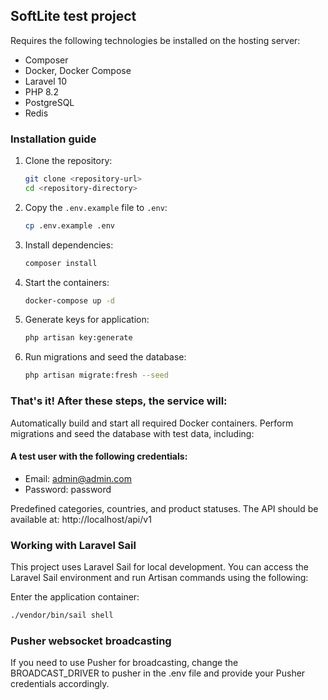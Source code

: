 ## SoftLite test project

Requires the following technologies be installed on the hosting server:

- Composer
- Docker, Docker Compose
- Laravel 10
- PHP 8.2
- PostgreSQL
- Redis

### Installation guide

1. Clone the repository:

   ```bash
   git clone <repository-url>
   cd <repository-directory>
2. Copy the `.env.example` file to `.env`:
    ```bash
    cp .env.example .env
3. Install dependencies:
    ```bash
    composer install
4. Start the containers:
    ```bash
   docker-compose up -d
5. Generate keys for application:
    ```bash
    php artisan key:generate

6. Run migrations and seed the database:
    ```bash
    php artisan migrate:fresh --seed

### That's it! After these steps, the service will:

Automatically build and start all required Docker containers.
Perform migrations and seed the database with test data, including:
#### A test user with the following credentials:
- Email: admin@admin.com
- Password: password

Predefined categories, countries, and product statuses.
The API should be available at:
http://localhost/api/v1

### Working with Laravel Sail
This project uses Laravel Sail for local development. 
You can access the Laravel Sail environment and run Artisan commands using the following:

Enter the application container:
```bash
./vendor/bin/sail shell
```

### Pusher websocket broadcasting
If you need to use Pusher for broadcasting, change the 
BROADCAST_DRIVER to pusher in the .env file and provide your Pusher credentials accordingly.
